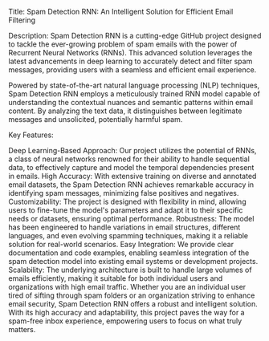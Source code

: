 Title: Spam Detection RNN: An Intelligent Solution for Efficient Email Filtering

Description:
Spam Detection RNN is a cutting-edge GitHub project designed to tackle the ever-growing problem of spam emails with the power of Recurrent Neural Networks (RNNs). This advanced solution leverages the latest advancements in deep learning to accurately detect and filter spam messages, providing users with a seamless and efficient email experience.

Powered by state-of-the-art natural language processing (NLP) techniques, Spam Detection RNN employs a meticulously trained RNN model capable of understanding the contextual nuances and semantic patterns within email content. By analyzing the text data, it distinguishes between legitimate messages and unsolicited, potentially harmful spam.

Key Features:

Deep Learning-Based Approach: Our project utilizes the potential of RNNs, a class of neural networks renowned for their ability to handle sequential data, to effectively capture and model the temporal dependencies present in emails.
High Accuracy: With extensive training on diverse and annotated email datasets, the Spam Detection RNN achieves remarkable accuracy in identifying spam messages, minimizing false positives and negatives.
Customizability: The project is designed with flexibility in mind, allowing users to fine-tune the model's parameters and adapt it to their specific needs or datasets, ensuring optimal performance.
Robustness: The model has been engineered to handle variations in email structures, different languages, and even evolving spamming techniques, making it a reliable solution for real-world scenarios.
Easy Integration: We provide clear documentation and code examples, enabling seamless integration of the spam detection model into existing email systems or development projects.
Scalability: The underlying architecture is built to handle large volumes of emails efficiently, making it suitable for both individual users and organizations with high email traffic.
Whether you are an individual user tired of sifting through spam folders or an organization striving to enhance email security, Spam Detection RNN offers a robust and intelligent solution. With its high accuracy and adaptability, this project paves the way for a spam-free inbox experience, empowering users to focus on what truly matters.
